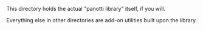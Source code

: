 This directory holds the actual "panotti library" itself, if you will. 

Everything else in other directories are add-on utilities built upon the library.
